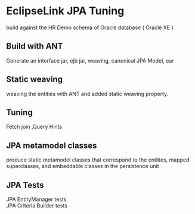 EclipseLink JPA Tuning
==========================================================

build against the HR Demo schema of Oracle database  ( Oracle XE )

Build with ANT
--------------
Generate an interface jar, ejb jar, weaving, canonical JPA Model, ear

Static weaving 
--------------
weaving the entities with ANT and added static weaving property.

Tuning
------
Fetch join ,Query Hints

JPA metamodel classes
---------------------
produce static metamodel classes that correspond to the entities, mapped superclasses, and embeddable classes in the persistence unit

JPA Tests
---------
JPA EntityManager tests  
JPA Criteria Builder tests